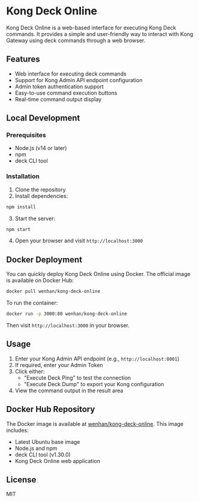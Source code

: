 # Kong Deck Online

Kong Deck Online is a web-based interface for executing Kong Deck commands. It provides a simple and user-friendly way to interact with Kong Gateway using deck commands through a web browser.

## Features

- Web interface for executing deck commands
- Support for Kong Admin API endpoint configuration
- Admin token authentication support
- Easy-to-use command execution buttons
- Real-time command output display

## Local Development

### Prerequisites

- Node.js (v14 or later)
- npm
- deck CLI tool

### Installation

1. Clone the repository
2. Install dependencies:

```bash
npm install
```

3. Start the server:

```bash
npm start
```

4. Open your browser and visit `http://localhost:3000`

## Docker Deployment

You can quickly deploy Kong Deck Online using Docker. The official image is available on Docker Hub:

```bash
docker pull wenhan/kong-deck-online
```

To run the container:

```bash
docker run -p 3000:80 wenhan/kong-deck-online
```

Then visit `http://localhost:3000` in your browser.

## Usage

1. Enter your Kong Admin API endpoint (e.g., `http://localhost:8001`)
2. If required, enter your Admin Token
3. Click either:
   - "Execute Deck Ping" to test the connection
   - "Execute Deck Dump" to export your Kong configuration
4. View the command output in the result area

## Docker Hub Repository

The Docker image is available at [wenhan/kong-deck-online](https://registry.hub.docker.com/r/wenhan/kong-deck-online). This image includes:

- Latest Ubuntu base image
- Node.js and npm
- deck CLI tool (v1.30.0)
- Kong Deck Online web application

## License

MIT
